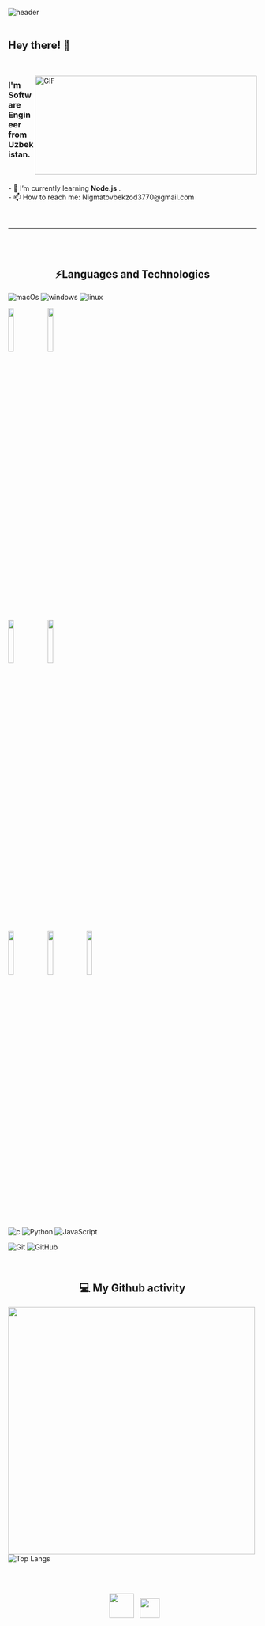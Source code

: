 ![header](https://user-images.githubusercontent.com/59575502/127335491-fdba1874-e943-4d3c-ab8c-678ffe22f8b8.png)
<br>
<br>
<p>
  <h2> Hey there! 👋</h2>
</p>
<br>
<p>
  <img align="right" alt="GIF" src="https://i.imgur.com/OCts0FU.gif" width="450" height="200"/>
</p>

<h3> I'm Software Engineer from Uzbekistan. </h3>
<br>
<br>
- 🔋  I’m currently learning <b>Node.js</b> .<br>
- 📫 How to reach me: Nigmatovbekzod3770@gmail.com<br>
<br>
<br>
<hr>
<br>
<br>
<b> <h2 align="center">⚡Languages and Technologies</h2> </b>
<p align="center">  

![macOs](https://img.shields.io/badge/MacOs-E95420?style=flat-square&logo=macos&logoColor=white)
![windows](https://img.shields.io/badge/Windows-E95420?style=flat-square&logo=windows&logoColor=white)
![linux](https://img.shields.io/badge/Linux-E95420?style=flat-square&logo=linux&logoColor=white)
<p>
  <code><img width="15%" src="https://img.shields.io/badge/-JavaScript-black?style=flat-square&logo=javascript"></code>
  <code><img width="15%" src="https://img.shields.io/badge/-Node.js-black?style=flat-square&logo=Node.js"></code>
</p>
<br>
<p>
  <code><img width="15%" src="https://img.shields.io/badge/-Dart-black?style=flat-square&logo=Dart"></code>
  <code><img width="15%" src="https://img.shields.io/badge/-Flutter-black?style=flat-square&logo=Flutter"></code>
</p>
<br>
<p>
  <code><img width="15%" src="https://img.shields.io/badge/-Bootstrap-1572B6?style=flat-square&logo=bootstrap"></code>
  <code><img width="15%" src="https://img.shields.io/badge/-HTML5-E34F26?style=flat-square&logo=html5&logoColor=white"></code>
  <code><img width="15%" src="https://img.shields.io/badge/-CSS3-1572B6?style=flat-square&logo=css3"></code>
</p>

![c](https://img.shields.io/badge/C-00599C?style=flat-square&logo=c&logoColor=white)
![Python](https://img.shields.io/badge/-Python-black?style=flat-square&logo=Python)
![JavaScript](https://img.shields.io/badge/-JavaScript-black?style=flat-square&logo=javascript)

![Git](https://img.shields.io/badge/-Git-black?style=flat-square&logo=git)
![GitHub](https://img.shields.io/badge/-GitHub-181717?style=flat-square&logo=github)

</p>
<br>
<b> <h2 align="center">💻 My Github activity </h2></b>
<p>
  
<img src="https://github-readme-stats.vercel.app/api?username=nigmatovB&show_icons=true&theme=radical&title_color=8E2DE2&text_color=fff&icon_color=8E2DE2" width="500px">      ![Top Langs](https://github-readme-stats.vercel.app/api/top-langs/?username=nigmatovB&theme=radical&title_color=8E2DE2&text_color=fff)
</p>
<br>
<br>


<p align="center">
&nbsp; <a href="mailto:nigmatovbekzod3770@gmail.com" target="_blank" rel="noopener noreferrer"><img src="https://img.icons8.com/plasticine/100/000000/gmail.png"  width="50" /></a>
&nbsp; <a href="https://t.me/Bekzod_3770" target="_blank" rel="noopener noreferrer"><img src="https://img.icons8.com/nolan/64/telegram-app.png" width="40"/></a>
</p>
<br>
<br>
